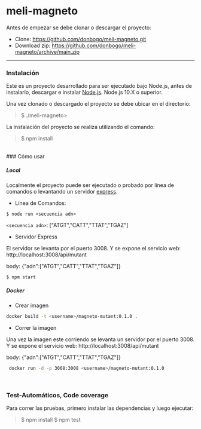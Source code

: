 # meli-magneto

Antes de empezar se debe clonar o descargar el proyecto:
- Clone: https://github.com/donbogo/meli-magneto.git
- Download zip: https://github.com/donbogo/meli-magneto/archive/main.zip
___
### Instalación
Este es un proyecto desarrollado para ser ejecutado bajo Node.js, antes de instalarlo, descargar e instalar [Node.js](https://nodejs.org/en/download/). Node.js 10.X o superior.

Una vez clonado o descargado el proyecto se debe ubicar en el directorio:
> $ ./meli-magneto>

La instalación del proyecto se realiza utilizando el comando:
> $ npm install

<br>
### Cómo usar

##### Local
Localmente el proyecto puede ser ejecutado o probado por línea de comandos o levantando un servidor [express](https://www.npmjs.com/package/express).
- Línea de Comandos:

 `$ node run <secuencia adn>`
 
 `<secuencia adn>`: ["ATGT","CATT","TTAT","TGAZ"]

- Servidor Express

 El servidor se levanta por el puerto 3008.
 Y se expone el servicio web: http://localhost:3008/api/mutant
 
 body: {"adn":["ATGT","CATT","TTAT","TGAZ"]}
 
 `$ npm start`

##### Docker

- Crear imagen

 ```bash
 docker build -t <username>/magneto-mutant:0.1.0 .
 ```
- Correr la imagen

 Una vez la imagen este corriendo se levanta un servidor por el puerto 3008.
  Y se expone el servicio web: http://localhost:3008/api/mutant
 
 body: {"adn":["ATGT","CATT","TTAT","TGAZ"]}
 ```bash
  docker run -d -p 3008:3008 <username>/magneto-mutant:0.1.0
  ```
  <br>

### Test-Automáticos, Code coverage
Para correr las pruebas, primero instalar las dependencias y luego ejecutar:
 >$ npm install
 $ npm test

<br>
<br>